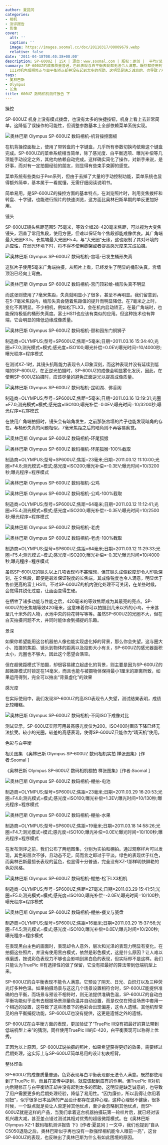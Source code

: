 ```yaml
---
author: 夏昆冈
categories:
- 相机
- 测评报告
- 影像
cover:
  alt: ''
  caption: ''
  image: https://images.soomal.cc/doc/20110317/00009679.webp
  relative: false
date: '2011-04-18T08:40:38+08:00'
description: SP-600UZ | 15X | 源自：www.soomal.com | 版权：原创 |  平均/总评分：10.00/110
summary: SP-600UZ的成像质量普通，色彩表现与白平衡表现都无法令人满意。既然都使用到了TruePic III，而且在宣传中提到，就应该起到应有的作用。但TruePic
  III对机内后期修正与白平衡矫正却并没有起到太多的帮助，这明显是缺乏诚意的，也导致了用户需要更多的后期处理经验，降低了易用性。“因为廉价，所以我得让你用着别扭”，似乎很多日本品牌的产品设计都存在这种心理
tags:
- 奥林巴斯
- Olympus
- 长焦
title: 600UZ 数码相机测评报告 下
---
```


操控



SP-600UZ 机身上没有模式拨盘，也没有太多的快捷按钮，机身上看上去非常简单，这降低了误操作的可能性，但调整参数基本上全部依赖菜单系统实现。



![奥林巴斯 Olympus SP-600UZ 数码相机-机背操控面板](https://images.soomal.cc/doc/20110317/00009681.webp)



在机背操控面板上，使用了带转盘的十字键盘，几乎所有参数切换均依赖这个键盘完成。SP-600UZ的菜单系统相当简单，除了感光度、白平衡选项、曝光补偿等几项能手动设定之外，其他均依赖自动完成。这样确实简化了操作，对新手来说，是好事，而对有一定拍摄经验的朋友，则显得有些束手束脚的感觉。



菜单系统有些类似于Pen系列，但由于去掉了大量的手动控制功能，菜单系统也显得额外简单，基本属于一看就懂，无需仔细阅读说明书。



简单易用，是SP-600UZ的操控方面的基本特点，在浏览照片时，利用变焦拨杆和转盘、十字键，也能进行照片的快速浏览，这方面比奥林巴斯早期的单反更加好用。



镜头



SP-600UZ镜头焦距范围5-75毫米，等效全幅28-420毫米焦距，可以视为大变焦镜头，涵盖了常用焦段，使用方便，但难以保证每个焦段都能成像优良。其广角端最大光圈F3.5，长焦端最大光圈F5.4，与“大光圈”无缘，这也限制了其对环境的适应性，在弱光环境下时，将不得不使用脚架或者提高感光度来完成拍摄。



![奥林巴斯 Olympus SP-600UZ 数码相机-宫墙-已发生桶形失真](https://images.soomal.cc/doc/20110414/00010208.webp)



这张片子使用5毫米广角端拍摄，从照片上看，已经发生了明显的桶形失真，宫墙顶沿已经向上弯曲。



![奥林巴斯 Olympus SP-600UZ 数码相机-宫门顶彩绘-桶形失真不明显](https://images.soomal.cc/doc/20110414/00010209.webp)



而这张则使用了7毫米焦距，失真就明显小了很多，甚至不再明显。我们留意到，在5-7毫米焦段内，桶形失真会随着焦距值的提升而明显降低，在7毫米之上时，变化不再明显。不少相机，例如松下LX3，会在机内启动矫正，在最广角端时，也能保持极低的桶形失真度。富士HS11也应该有类似的应用。但这种技术也有弊端，它会明显的降低边缘成像质量。



![奥林巴斯 Olympus SP-600UZ 数码相机-颐和园东门铜狮子](https://images.soomal.cc/doc/20110317/00009696.webp)

制造商=OLYMPUS;型号=SP600UZ;焦距=5毫米;日期=2011.03.16 15:34:40;光圈=F7.0;测光模式=模式;感光度=ISO100;曝光补偿=0.0EV;曝光时间=10/4000秒;曝光程序=程序模式



在测试XZ-1时，其镜头抗眩能力表现令人印象深刻，而这种表现并没有延续到低端的SP-600UZ，在正逆光拍摄时，SP-600UZ的成像会明显雾化发灰，因此，在使用SP-600UZ拍摄时，应该尽量的避免正面逆光以提高成像质量。



![奥林巴斯 Olympus SP-600UZ 数码相机-昆明湖、佛香阁](https://images.soomal.cc/doc/20110317/00009686.webp)

制造商=OLYMPUS;型号=SP600UZ;焦距=5毫米;日期=2011.03.16 13:19:31;光圈=F7.0;测光模式=模式;感光度=ISO100;曝光补偿=0.0EV;曝光时间=10/3200秒;曝光程序=程序模式



在使用广角端拍摄时，镜头会有暗角发生，之前那张宫墙的片子也能发现暗角的存在。与桶形失真的问题相似，7毫米焦距之后的暗角则不再容易察觉。



![奥林巴斯 Olympus SP-600UZ 数码相机-环尾狐猴](https://images.soomal.cc/doc/20110317/00009697.webp)



![奥林巴斯 Olympus SP-600UZ 数码相机-环尾狐猴-100%截取](https://images.soomal.cc/doc/20110414/00010217.webp)

制造商=OLYMPUS;型号=SP600UZ;焦距=23毫米;日期=2011.03.12 11:10:00;光圈=F4.8;测光模式=模式;感光度=ISO200;曝光补偿=-0.3EV;曝光时间=10/3200秒;曝光程序=程序模式



![奥林巴斯 Olympus SP-600UZ 数码相机-公鸡](https://images.soomal.cc/doc/20110317/00009700.webp)



![奥林巴斯 Olympus SP-600UZ 数码相机-公鸡-100%截取](https://images.soomal.cc/doc/20110414/00010218.webp)

制造商=OLYMPUS;型号=SP600UZ;焦距=64毫米;日期=2011.03.12 11:12:41;光圈=F5.4;测光模式=模式;感光度=ISO200;曝光补偿=-0.3EV;曝光时间=10/2500秒;曝光程序=程序模式



![奥林巴斯 Olympus SP-600UZ 数码相机-老虎](https://images.soomal.cc/doc/20110317/00009698.webp)



![奥林巴斯 Olympus SP-600UZ 数码相机-老虎-100%截取](https://images.soomal.cc/doc/20110414/00010216.webp)

制造商=OLYMPUS;型号=SP600UZ;焦距=64毫米;日期=2011.03.12 11:29:33;光圈=F5.4;测光模式=模式;感光度=ISO200;曝光补偿=-0.3EV;曝光时间=10/4000秒;曝光程序=程序模式



虽然SP-600UZ的镜头以上几项表现均不甚理想，但其镜头成像锐度却令人印象深刻，在全焦段，即便是最难保证锐度的长焦端，其成像锐度也令人满意，明显优于售价更高的富士HS11。不过SP-600UZ的机内锐化处理不可关闭，在某些时候，会觉得其锐化过度，让画面变得生硬。



在牺牲了诸多功能与性能之后，420毫米的等效焦距成为其最亮的亮点。SP-600UZ的长焦端等效420毫米，这意味着你可以拍摄到几米以外的小鸟，十米甚至几十米外的人物，水池中央的荷花特写等等。虽然SP-600UZ的光圈不大，但在白天拍摄问题不大，并同时能体会到捕捉的乐趣。



景深



如果你希望能用这台机器拍人像也能实现虚化掉的背景，那么你会失望。这与圈大小、拍摄的焦距、镜头到物体的距离以及投影大小有关，SP-600UZ的感光器面积太小，光圈也不够大，因此这个愿望会落空。



但在超微距模式下拍摄，却很容易建立起虚化的背景，则主要是因为SP-600UZ的超微距模式时锁定在14毫米，而且也能与被摄物体保持最小1厘米的距离所致，如果运用得到，完全可以拍出“背景虚化”的效果



感光度



在实际使用中，我们发现SP-600UZ的高ISO表现令人失望，测试结果表明，成绩比较糟糕。



![奥林巴斯 Olympus SP-600UZ 数码相机-不同ISO下成像对比](https://images.soomal.cc/doc/20110414/00010220.webp)



测试显示，SP-600UZ实际可用最高感光度仅为200。ISO400时画质下降已经无法接受。较小的光圈，较差的高感表现，使得SP-600UZ只能作为“晴天机”使用。



色彩与白平衡



相关图集
《奥林巴斯 Olympus SP-600UZ 数码相机实拍 样张图集》[作者:Soomal ]

《奥林巴斯 Olympus SP-600UZ 数码相机棚拍 样张图集》[作者:Soomal ]



![奥林巴斯 Olympus SP-600UZ 数码相机-棚拍-电池](https://images.soomal.cc/doc/20110329/00009926.webp)

制造商=OLYMPUS;型号=SP600UZ;焦距=23毫米;日期=2011.03.29 16:20:53;光圈=F4.8;测光模式=模式;感光度=ISO100;曝光补偿=1.3EV;曝光时间=10/130秒;曝光程序=程序模式



![奥林巴斯 Olympus SP-600UZ 数码相机-棚拍-水果](https://images.soomal.cc/doc/20110329/00009917.webp)

制造商=OLYMPUS;型号=SP600UZ;焦距=19毫米;日期=2011.03.18 14:58:26;光圈=F4.7;测光模式=模式;感光度=ISO100;曝光补偿=0.0EV;曝光时间=10/100秒;曝光程序=程序模式



在发布测评之前，我们公布了两组图集，分别为实拍和棚拍。通过观察样片可以发现，其色彩层次不够，且动态不足，简而言之即过于平淡。绿色的表现优于红色，而奥林巴斯最擅长表现的蓝色，也显得十分普通，完全没有XZ-1那样明快鲜艳的色彩风格。



![奥林巴斯 Olympus SP-600UZ 数码相机-棚拍-松下LX3相机](https://images.soomal.cc/doc/20110329/00009923.webp)

制造商=OLYMPUS;型号=SP600UZ;焦距=27毫米;日期=2011.03.29 15:41:51;光圈=F5.0;测光模式=模式;感光度=ISO100;曝光补偿=-2.0EV;曝光时间=10/100秒;曝光程序=程序模式



![奥林巴斯 Olympus SP-600UZ 数码相机-棚拍-餐叉与瓷盘](https://images.soomal.cc/doc/20110329/00009922.webp)

制造商=OLYMPUS;型号=SP600UZ;焦距=16毫米;日期=2011.03.29 15:37:56;光圈=F4.5;测光模式=模式;感光度=ISO100;曝光补偿=0.0EV;曝光时间=10/200秒;曝光程序=程序模式



在表现黑白主色的画面时，表现却令人意外，层次和光泽的表现力明显有变化。在拍摄这些照片，并没有使用黑白模式，依然是彩色模式，这是什么原因？让人难以琢磨透，按说彩色表现力不够也会影响到黑白色的表现，但实际却不是这样。我们只能认为TruePic III有选择性的做了保留，它没有把最好的算法带到低端机型上来。



SP-600UZ的白平衡表现不能令人满意。它预设了阴天、日光、白炽灯以及三种荧光灯多种色温。如果拍摄场景与这这几个场景设置相符合时，SP-600UZ能提供准确的白平衡，而场景与预设不相符时，则无法提供准确色温，SP-600UZ的自动白平衡功能似乎没有去根据场景测量色温并自动设置，而是仅仅在预设场景中套用一个相近的设置，这导致了这些场景下的色彩会出现偏差，这令人遗憾。其他机型常见的白平衡捕捉功能，SP-600UZ也没有提供，这更是遗憾之外的遗憾。



SP-600UZ在白平衡方面的表现，更加验证了“TruePic III没有把最好的算法带到低端机型上来”的猜测，同样使用TruePic III的E-420，白平衡表现可以称得上优秀。



正因为以上原因，SP-600UZ说拍摄的照片，如果希望获得更好的效果，需要经过后期处理，这实际上与SP-600UZ简单易用的设计初衷相背。



整体印象



SP-600UZ的成像质量普通，色彩表现与白平衡表现都无法令人满意。既然都使用到了TruePic III，而且在宣传中提到，就应该起到应有的作用。但TruePic III对机内后期修正与白平衡矫正却并没有起到太多的帮助，这明显是缺乏诚意的，也导致了用户需要更多的后期处理经验，降低了易用性。“因为廉价，所以我得让你用着别扭”，似乎很多日本品牌的产品设计都存在这种心理，这种心理很不健康，很多时候，一个缺点就足矣让人否定掉其他优点，至少会忽略到其他优点，而SP-600UZ就是这样的产品，当我们拿着这台机器拍摄玩第一轮样片后，就已经对该机兴趣大减，甚至差点错过测试其相对优秀的超级微距模式。在《奥林巴斯 Olympus XZ-1 数码相机测评报告 下》[作者:夏昆冈 ]
一文中，我们也提到“自从C5050退隐之后，奥林巴斯似乎再也没有一款强悍相机能令人眼前一亮”，这台SP-600UZ的表现，也反映出了奥林巴斯为什么有如此困境的原因。
